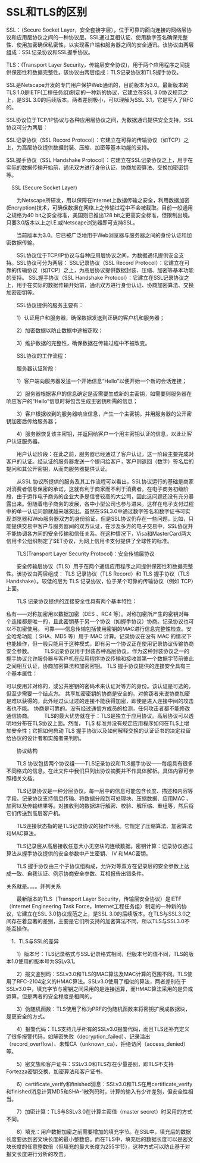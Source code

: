 # SSL和TLS的区别

SSL：（Secure Socket Layer，安全套接字层），位于可靠的面向连接的网络层协议和应用层协议之间的一种协议层。SSL通过互相认证、使用数字签名确保完整性、使用加密确保私密性，以实现客户端和服务器之间的安全通讯。该协议由两层组成：SSL记录协议和SSL握手协议。

TLS：(Transport Layer Security，传输层安全协议)，用于两个应用程序之间提供保密性和数据完整性。该协议由两层组成：TLS记录协议和TLS握手协议。

SSL是Netscape开发的专门用户保护Web通讯的，目前版本为3.0。最新版本的TLS 1.0是IETF(工程任务组)制定的一种新的协议，它建立在SSL 3.0协议规范之上，是SSL 3.0的后续版本。两者差别极小，可以理解为SSL 3.1，它是写入了RFC的。

SSL协议位于TCP/IP协议与各种应用层协议之间，为数据通讯提供安全支持。SSL协议可分为两层：

  SSL记录协议（SSL Record Protocol）：它建立在可靠的传输协议（如TCP）之上，为高层协议提供数据封装、压缩、加密等基本功能的支持。

  SSL握手协议（SSL Handshake Protocol）：它建立在SSL记录协议之上，用于在实际的数据传输开始前，通讯双方进行身份认证、协商加密算法、交换加密密钥等。

　SSL (Secure Socket Layer)

　　为Netscape所研发，用以保障在Internet上数据传输之安全，利用数据加密(Encryption)技术，可确保数据在网络上之传输过程中不会被截取。目前一般通用之规格为40 bit之安全标准，美国则已推出128 bit之更高安全标准，但限制出境。只要3.0版本以上之I.E.或Netscape浏览器即可支持SSL。

　　当前版本为3.0。它已被广泛地用于Web浏览器与服务器之间的身份认证和加密数据传输。

　　SSL协议位于TCP/IP协议与各种应用层协议之间，为数据通讯提供安全支持。SSL协议可分为两层： SSL记录协议（SSL Record Protocol）：它建立在可靠的传输协议（如TCP）之上，为高层协议提供数据封装、压缩、加密等基本功能的支持。 SSL握手协议（SSL Handshake Protocol）：它建立在SSL记录协议之上，用于在实际的数据传输开始前，通讯双方进行身份认证、协商加密算法、交换加密密钥等。

　　SSL协议提供的服务主要有：

　　1）认证用户和服务器，确保数据发送到正确的客户机和服务器；

　　2）加密数据以防止数据中途被窃取；

　　3）维护数据的完整性，确保数据在传输过程中不被改变。

　　SSL协议的工作流程：

　　服务器认证阶段：

　　1）客户端向服务器发送一个开始信息“Hello”以便开始一个新的会话连接；

　　2）服务器根据客户的信息确定是否需要生成新的主密钥，如需要则服务器在响应客户的“Hello”信息时将包含生成主密钥所需的信息；

　　3）客户根据收到的服务器响应信息，产生一个主密钥，并用服务器的公开密钥加密后传给服务器；

　　4）服务器恢复该主密钥，并返回给客户一个用主密钥认证的信息，以此让客户认证服务器。

　　用户认证阶段：在此之前，服务器已经通过了客户认证，这一阶段主要完成对客户的认证。经认证的服务器发送一个提问给客户，客户则返回（数字）签名后的提问和其公开密钥，从而向服务器提供认证。

　　从SSL 协议所提供的服务及其工作流程可以看出，SSL协议运行的基础是商家对消费者信息保密的承诺，这就有利于商家而不利于消费者。在电子商务初级阶段，由于运作电子商务的企业大多是信誉较高的大公司，因此这问题还没有充分暴露出来。但随着电子商务的发展，各中小型公司也参与进来，这样在电子支付过程中的单一认证问题就越来越突出。虽然在SSL3.0中通过数字签名和数字证书可实现浏览器和Web服务器双方的身份验证，但是SSL协议仍存在一些问题，比如，只能提供交易中客户与服务器间的双方认证，在涉及多方的电子交易中，SSL协议并不能协调各方间的安全传输和信任关系。在这种情况下，Visa和MasterCard两大信用卡公组织制定了SET协议，为网上信用卡支付提供了全球性的标准。

　　TLS(Transport Layer Security Protocol)：安全传输层协议

　　安全传输层协议（TLS）用于在两个通信应用程序之间提供保密性和数据完整性。该协议由两层组成： TLS 记录协议（TLS Record）和 TLS 握手协议（TLS Handshake）。较低的层为 TLS 记录协议，位于某个可靠的传输协议（例如 TCP）上面。

　　TLS 记录协议提供的连接安全性具有两个基本特性：

私有――对称加密用以数据加密（DES 、RC4 等）。对称加密所产生的密钥对每个连接都是唯一的，且此密钥基于另一个协议（如握手协议）协商。记录协议也可以不加密使用。
可靠――信息传输包括使用密钥的MAC进行信息完整性检查。安全哈希功能（ SHA、MD5 等）用于 MAC 计算。记录协议在没有 MAC 的情况下也能操作，但一般只能用于这种模式，即有另一个协议正在使用记录协议传输协商安全参数。
　　TLS记录协议用于封装各种高层协议。作为这种封装协议之一的握手协议允许服务器与客户机在应用程序协议传输和接收其第一个数据字节前彼此之间相互认证，协商加密算法和加密密钥。 TLS 握手协议提供的连接安全具有三个基本属性：

可以使用非对称的，或公共密钥的密码术来认证对等方的身份。该认证是可选的，但至少需要一个结点方。
共享加密密钥的协商是安全的。对偷窃者来说协商加密是难以获得的。此外经过认证过的连接不能获得加密，即使是进入连接中间的攻击者也不能。
协商是可靠的。没有经过通信方成员的检测，任何攻击者都不能修改通信协商。
　　TLS的最大优势就在于：TLS是独立于应用协议。高层协议可以透明地分布在TLS协议上面。然而， TLS 标准并没有规定应用程序如何在TLS上增加安全性；它把如何启动 TLS 握手协议以及如何解释交换的认证证书的决定权留给协议的设计者和实施者来判断。

　　协议结构

　　TLS 协议包括两个协议组――TLS记录协议和TLS握手协议――每组具有很多不同格式的信息。在此文件中我们只列出协议摘要并不作具体解析。具体内容可参照相关文档。

　　TLS记录协议是一种分层协议。每一层中的信息可能包含长度、描述和内容等字段。记录协议支持信息传输、将数据分段到可处理块、压缩数据、应用MAC 、加密以及传输结果等。对接收到的数据进行解密、校验、解压缩、重组等，然后将它们传送到高层客户机。

　　TLS连接状态指的是TLS记录协议的操作环境。它规定了压缩算法、加密算法和MAC算法。

　　TLS记录层从高层接收任意大小无空块的连续数据。密钥计算：记录协议通过算法从握手协议提供的安全参数中产生密钥、 IV 和MAC密钥。

　　TLS 握手协议由三个子协议组构成，允许对等双方在记录层的安全参数上达成一致、自我认证、例示协商安全参数、互相报告出错条件。

关系就是。。。。并列关系

　　最新版本的TLS（Transport Layer Security，传输层安全协议）是IETF（Internet Engineering Task Force，Internet工程任务组）制定的一种新的协议，它建立在SSL 3.0协议规范之上，是SSL 3.0的后续版本。在TLS与SSL3.0之间存在着显著的差别，主要是它们所支持的加密算法不同，所以TLS与SSL3.0不能互操作。

　1．TLS与SSL的差异

　　1）版本号：TLS记录格式与SSL记录格式相同，但版本号的值不同，TLS的版本1.0使用的版本号为SSLv3.1。

　　2）报文鉴别码：SSLv3.0和TLS的MAC算法及MAC计算的范围不同。TLS使用了RFC-2104定义的HMAC算法。SSLv3.0使用了相似的算法，两者差别在于SSLv3.0中，填充字节与密钥之间采用的是连接运算，而HMAC算法采用的是异或运算。但是两者的安全程度是相同的。

　　3）伪随机函数：TLS使用了称为PRF的伪随机函数来将密钥扩展成数据块，是更安全的方式。

　　4）报警代码：TLS支持几乎所有的SSLv3.0报警代码，而且TLS还补充定义了很多报警代码，如解密失败（decryption_failed）、记录溢出（record_overflow）、未知CA（unknown_ca）、拒绝访问（access_denied）等。

　　5）密文族和客户证书：SSLv3.0和TLS存在少量差别，即TLS不支持Fortezza密钥交换、加密算法和客户证书。

　　6）certificate_verify和finished消息：SSLv3.0和TLS在用certificate_verify和finished消息计算MD5和SHA-1散列码时，计算的输入有少许差别，但安全性相当。

　　7）加密计算：TLS与SSLv3.0在计算主密值（master secret）时采用的方式不同。

　　8）填充：用户数据加密之前需要增加的填充字节。在SSL中，填充后的数据长度要达到密文块长度的最小整数倍。而在TLS中，填充后的数据长度可以是密文块长度的任意整数倍（但填充的最大长度为255字节），这种方式可以防止基于对报文长度进行分析的攻击。
